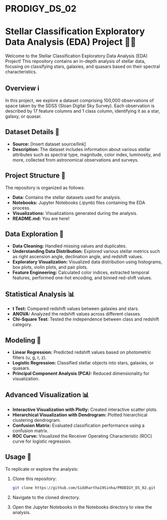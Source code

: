 # PRODIGY_DS_02
# Stellar Classification Exploratory Data Analysis (EDA) Project 🌟🔭

Welcome to the Stellar Classification Exploratory Data Analysis (EDA) Project! This repository contains an in-depth analysis of stellar data, focusing on classifying stars, galaxies, and quasars based on their spectral characteristics.

## Overview ℹ️

In this project, we explore a dataset comprising 100,000 observations of space taken by the SDSS (Sloan Digital Sky Survey). Each observation is described by 17 feature columns and 1 class column, identifying it as a star, galaxy, or quasar.

## Dataset Details 📄

- **Source:** [Insert dataset source/link]
- **Description:** The dataset includes information about various stellar attributes such as spectral type, magnitude, color index, luminosity, and more, collected from astronomical observations and surveys.

## Project Structure 📁

The repository is organized as follows:

- **Data:** Contains the stellar datasets used for analysis.
- **Notebooks:** Jupyter Notebooks (.ipynb) files containing the EDA process.
- **Visualizations:** Visualizations generated during the analysis.
- **README.md:** You are here!

## Data Exploration 🚀

- **Data Cleaning:** Handled missing values and duplicates.
- **Understanding Data Distribution:** Explored various stellar metrics such as right ascension angle, declination angle, and redshift values.
- **Exploratory Visualization:** Visualized data distribution using histograms, box plots, violin plots, and pair plots.
- **Feature Engineering:** Calculated color indices, extracted temporal features, performed one-hot encoding, and binned red-shift values.

## Statistical Analysis 📊

- **t Test:** Compared redshift values between galaxies and stars.
- **ANOVA:** Analyzed the redshift values across different classes.
- **Chi-Square Test:** Tested the independence between class and redshift category.

## Modeling 🧠

- **Linear Regression:** Predicted redshift values based on photometric filters (u, g, r, z).
- **Logistic Regression:** Classified stellar objects into stars, galaxies, or quasars.
- **Principal Component Analysis (PCA):** Reduced dimensionality for visualization.

## Advanced Visualization 📊

- **Interactive Visualization with Plotly:** Created interactive scatter plots.
- **Hierarchical Visualization with Dendrogram:** Plotted hierarchical clustering dendrogram.
- **Confusion Matrix:** Evaluated classification performance using a confusion matrix.
- **ROC Curve:** Visualized the Receiver Operating Characteristic (ROC) curve for logistic regression.

## Usage 📝

To replicate or explore the analysis:

1. Clone this repository:

   ```bash
   git clone https://github.com/Siddhartha19Sinha/PRODIGY_DS_02.git

2. Navigate to the cloned directory.

3. Open the Jupyter Notebooks in the Notebooks directory to view the analysis.

